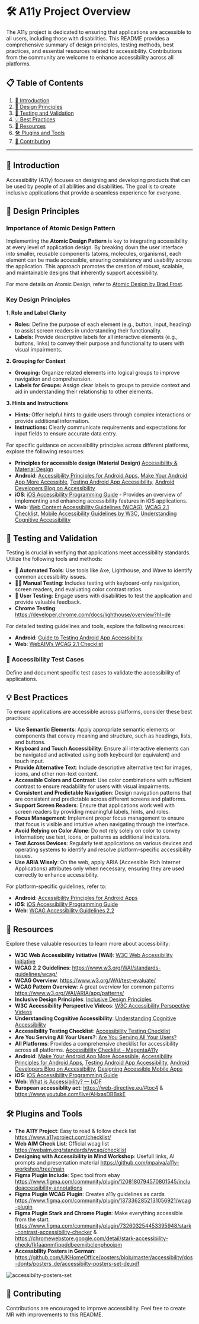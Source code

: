 # 🛠️ A11y Project Overview

The A11y project is dedicated to ensuring that applications are accessible to all users, including those with disabilities. This README provides a comprehensive summary of design principles, testing methods, best practices, and essential resources related to accessibility. Contributions from the community are welcome to enhance accessibility across all platforms.

## 📋 Table of Contents

1. [👋 Introduction](#-introduction)
2. [🎨 Design Principles](#-design-principles)
3. [🧪 Testing and Validation](#-testing-and-validation)
4. [💡 Best Practices](#-best-practices)
5. [🔗 Resources](#-resources)
6. [🛠️ Plugins and Tools](#%EF%B8%8F-plugins-and-tools)
7. [🤝 Contributing](#-contributing)

---

## 👋 Introduction

Accessibility (A11y) focuses on designing and developing products that can be used by people of all abilities and disabilities. The goal is to create inclusive applications that provide a seamless experience for everyone.

## 🎨 Design Principles

### Importance of Atomic Design Pattern

Implementing the **Atomic Design Pattern** is key to integrating accessibility at every level of application design. By breaking down the user interface into smaller, reusable components (atoms, molecules, organisms), each element can be made accessible, ensuring consistency and usability across the application. This approach promotes the creation of robust, scalable, and maintainable designs that inherently support accessibility.

For more details on Atomic Design, refer to [Atomic Design by Brad Frost](http://bradfrost.com/blog/post/atomic-web-design/).

### Key Design Principles

**1. Role and Label Clarity**
* **Roles:** Define the purpose of each element (e.g., button, input, heading) to assist screen readers in understanding their functionality. 
* **Labels:** Provide descriptive labels for all interactive elements (e.g., buttons, links) to convey their purpose and functionality to users with visual impairments. 

**2. Grouping for Context**
* **Grouping:** Organize related elements into logical groups to improve navigation and comprehension. 
* **Labels for Groups:** Assign clear labels to groups to provide context and aid in understanding their relationship to other elements.

**3. Hints and Instructions**
* **Hints:** Offer helpful hints to guide users through complex interactions or provide additional information.
* **Instructions:** Clearly communicate requirements and expectations for input fields to ensure accurate data entry.

For specific guidance on accessibility principles across different platforms, explore the following resources:
- **Principles for accessible design (Material Design)** [Accessibility & Material Design](https://m3.material.io/foundations/overview/principles)
- **Android**: [Accessibility Principles for Android Apps](https://developer.android.com/guide/topics/ui/accessibility/principles?authuser=1), [Make Your Android App More Accessible](https://developer.android.com/courses/pathways/make-your-android-app-accessible), [Testing Android App Accessibility](https://developer.android.com/guide/topics/ui/accessibility/testing?authuser=1&continue=https%3A%2F%2Fdeveloper.android.com%2Fcourses%2Fpathways%2Fmake-your-android-app-accessible%3Fauthuser%3D1%23article-https%3A%2F%2Fdeveloper.android.com%2Fguide%2Ftopics%2Fui%2Faccessibility%2Ftesting), [Android Developers Blog on Accessibility](https://android-developers.googleblog.com/2012/04/accessibility-are-you-serving-all-your-users.html)
- **iOS**: [iOS Accessibility Programming Guide](https://developer.apple.com/documentation/uikit/accessibility) - Provides an overview of implementing and enhancing accessibility features in iOS applications.
- **Web**: [Web Content Accessibility Guidelines (WCAG)](https://www.w3.org/WAI/standards-guidelines/wcag/), [WCAG 2.1 Checklist](https://webaim.org/standards/wcag/checklist), [Mobile Accessibility Guidelines by W3C](https://www.w3.org/WAI/standards-guidelines/mobile/), [Understanding Cognitive Accessibility](https://www.w3.org/WAI/people-use-web/abilities-barriers/cognitive/)

## 🧪 Testing and Validation

Testing is crucial in verifying that applications meet accessibility standards. Utilize the following tools and methods:

- **🔧 Automated Tools**: Use tools like Axe, Lighthouse, and Wave to identify common accessibility issues.
- **👨‍🏫 Manual Testing**: Includes testing with keyboard-only navigation, screen readers, and evaluating color contrast ratios.
- **👥 User Testing**: Engage users with disabilities to test the application and provide valuable feedback.
- **Chrome Testing**: https://developer.chrome.com/docs/lighthouse/overview?hl=de

For detailed testing guidelines and tools, explore the following resources:

- **Android**: [Guide to Testing Android App Accessibility](https://developer.android.com/guide/topics/ui/accessibility/testing)
- **Web**: [WebAIM’s WCAG 2.1 Checklist](https://webaim.org/standards/wcag/checklist)

### 📑 Accessibility Test Cases

Define and document specific test cases to validate the accessibility of applications.

## 💡 Best Practices

To ensure applications are accessible across platforms, consider these best practices:

- **Use Semantic Elements**: Apply appropriate semantic elements or components that convey meaning and structure, such as headings, lists, and buttons.
- **Keyboard and Touch Accessibility**: Ensure all interactive elements can be navigated and activated using both keyboard (or equivalent) and touch input.
- **Provide Alternative Text**: Include descriptive alternative text for images, icons, and other non-text content.
- **Accessible Colors and Contrast**: Use color combinations with sufficient contrast to ensure readability for users with visual impairments.
- **Consistent and Predictable Navigation**: Design navigation patterns that are consistent and predictable across different screens and platforms.
- **Support Screen Readers**: Ensure that applications work well with screen readers by providing meaningful labels, hints, and roles.
- **Focus Management**: Implement proper focus management to ensure that focus is visible and intuitive when navigating through the interface.
- **Avoid Relying on Color Alone**: Do not rely solely on color to convey information; use text, icons, or patterns as additional indicators.
- **Test Across Devices**: Regularly test applications on various devices and operating systems to identify and resolve platform-specific accessibility issues.
- **Use ARIA Wisely**: On the web, apply ARIA (Accessible Rich Internet Applications) attributes only when necessary, ensuring they are used correctly to enhance accessibility.

For platform-specific guidelines, refer to:

- **Android**: [Accessibility Principles for Android Apps](https://developer.android.com/guide/topics/ui/accessibility/principles?authuser=1)
- **iOS**: [iOS Accessibility Programming Guide](https://developer.apple.com/documentation/uikit/accessibility)
- **Web**: [WCAG Accessibility Guidelines 2.2](https://www.w3.org/TR/WCAG22/)


## 🔗 Resources

Explore these valuable resources to learn more about accessibility:

- **W3C Web Accessibility Initiative (WAI)**: [W3C Web Accessibility Initiative](https://www.w3.org/WAI/)
- **WCAG 2.2 Guidelines**: https://www.w3.org/WAI/standards-guidelines/wcag/
- **WCAG Overview**: https://www.w3.org/WAI/test-evaluate/
- **WCAG Pattern Overview**: A great overview for common patterns https://www.w3.org/WAI/ARIA/apg/patterns/
- **Inclusive Design Principles**: [Inclusive Design Principles](https://inclusivedesignprinciples.org/)
- **W3C Accessibility Perspective Videos**: [W3C Accessibility Perspective Videos](https://www.w3.org/WAI/perspective-videos/)
- **Understanding Cognitive Accessibility**: [Understanding Cognitive Accessibility](https://www.w3.org/WAI/people-use-web/abilities-barriers/cognitive/)
- **Accessibility Testing Checklist**: [Accessibility Testing Checklist](https://developer.android.com/guide/topics/ui/accessibility/testing?authuser=1&continue=https%3A%2F%2Fdeveloper.android.com%2Fcourses%2Fpathways%2Fmake-your-android-app-accessible%3Fauthuser%3D1%23article-https%3A%2F%2Fdeveloper.android.com%2Fguide%2Ftopics%2Fui%2Faccessibility%2Ftesting)
- **Are You Serving All Your Users?**: [Are You Serving All Your Users?](https://android-developers.googleblog.com/2012/04/accessibility-are-you-serving-all-your.html)
- **All Platforms**: Provides a comprehensive checklist for accessibility across all platforms. [Accessibility Checklist - MagentaA11y](https://www.magentaa11y.com/) 
- **Android**: [Make Your Android App More Accessible](https://developer.android.com/courses/pathways/make-your-android-app-accessible), [Accessibility Principles for Android Apps](https://developer.android.com/guide/topics/ui/accessibility/principles?authuser=1), [Testing Android App Accessibility](https://developer.android.com/guide/topics/ui/accessibility/testing), [Android Developers Blog on Accessibility](https://android-developers.googleblog.com/2012/04/accessibility-are-you-serving-all-your-users.html), [Designing Accessible Mobile Apps](https://developer.android.com/design/ui/mobile/guides/foundations/accessibility?hl=en&authuser=1#)
- **iOS**: [iOS Accessibility Programming Guide](https://developer.apple.com/documentation/uikit/accessibility)
- **Web**: [What is Accessibility? — IxDF](https://www.interaction-design.org/literature/topics/accessibility)
- **European accessiblity act**: https://web-directive.eu/#toc4 & https://www.youtube.com/live/AHxasDBBskE


## 🛠️ Plugins and Tools


- **The A11Y Project**: Easy to read & follow check list https://www.a11yproject.com/checklist/
- **Web AIM Check List**: Official wcag list https://webaim.org/standards/wcag/checklist
- **Designing with Accessibility in Mind Workshop**: Usefull links, AI prompts and presentation material https://github.com/mpaiva/a11y-workshop/tree/main
- **Figma Plugin Include**: Spec tool from ebay https://www.figma.com/community/plugin/1208180794570801545/includeaccessibility-annotations
- **Figma Plugin WCAG Plugin**: Creates a11y guidelines as cards https://www.figma.com/community/plugin/1373362852131056921/wcag-plugin
- **Figma Plugin Stark and Chrome Plugin**: Make everything accessible from the start. https://www.figma.com/community/plugin/732603254453395948/stark-contrast-accessibility-checker & https://chromewebstore.google.com/detail/stark-accessibility-check/fkfaapnmfippddbeemjjbclenphooipm
- **Accessbility Posters in German**: https://github.com/UKHomeOffice/posters/blob/master/accessibility/dos-donts/posters_de/accessibilty-posters-set-de.pdf

![accessibilty-posters-set](https://github.com/user-attachments/assets/ef7b03c9-2ee9-43ce-a0db-a0b0ef892494)


## 🤝 Contributing

Contributions are encouraged to improve accessibility.
Feel free to create MR with improvements to this README.

